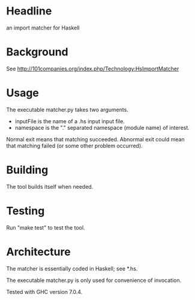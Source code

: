 # Headline

an import matcher for Haskell

# Background

See http://101companies.org/index.php/Technology:HsImportMatcher

# Usage

The executable matcher.py takes two arguments.

* inputFile is the name of a .hs input input file.
* namespace is the "." separated namespace (module name) of interest.

Normal exit means that matching succeeded.
Abnormal exit could mean that matching failed (or some other problem occurred).

# Building

The tool builds itself when needed.

# Testing

Run "make test" to test the tool.

# Architecture

The matcher is essentially coded in Haskell; see *.hs.

The executable matcher.py is only used for convenience of invocation.

Tested with GHC version 7.0.4.
